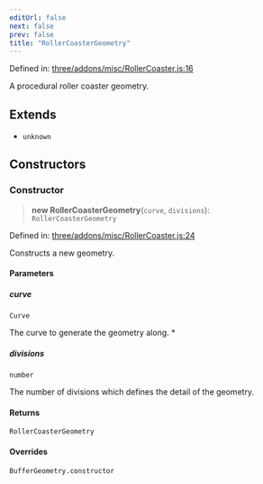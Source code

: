 ```yaml
---
editUrl: false
next: false
prev: false
title: "RollerCoasterGeometry"
---
```


Defined in: [three/addons/misc/RollerCoaster.js:16](https://github.com/DefinitelyMaybe/three-i18n/blob/fa57b79433d1c349ffb23a78727299c8d4190136/three/addons/misc/RollerCoaster.js#L16)

A procedural roller coaster geometry.

## Extends

- `unknown`

## Constructors

### Constructor

> **new RollerCoasterGeometry**(`curve`, `divisions`): `RollerCoasterGeometry`

Defined in: [three/addons/misc/RollerCoaster.js:24](https://github.com/DefinitelyMaybe/three-i18n/blob/fa57b79433d1c349ffb23a78727299c8d4190136/three/addons/misc/RollerCoaster.js#L24)

Constructs a new geometry.

#### Parameters

##### curve

`Curve`

The curve to generate the geometry along.
 *

##### divisions

`number`

The number of divisions which defines the detail of the geometry.

#### Returns

`RollerCoasterGeometry`

#### Overrides

`BufferGeometry.constructor`
